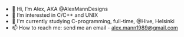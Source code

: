 - 👋 Hi, I’m Alex, AKA @AlexMannDesigns
- 👀 I’m interested in C/C++ and UNIX
- 🌱 I'm currently studying C-programming, full-time, @Hive, Helsinki
- 📫 How to reach me: send me an email - alex.mann1989@gmail.com

<!---
AlexMannDesigns/AlexMannDesigns is a ✨ special ✨ repository because its `README.md` (this file) appears on your GitHub profile.
You can click the Preview link to take a look at your changes.
--->
